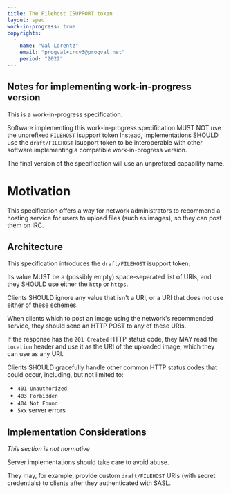 ```yaml
---
title: The Filehost ISUPPORT token
layout: spec
work-in-progress: true
copyrights:
  -
    name: "Val Lorentz"
    email: "progval+ircv3@progval.net"
    period: "2022"
---
```


## Notes for implementing work-in-progress version

This is a work-in-progress specification.

Software implementing this work-in-progress specification MUST NOT use
the unprefixed `FILEHOST` isupport token
Instead, implementations SHOULD use the `draft/FILEHOST`
isupport token to be interoperable with other software implementing
a compatible work-in-progress version.

The final version of the specification will use an unprefixed capability name.

# Motivation

This specification offers a way for network administrators to recommend a hosting service for users to upload files (such as images), so they can post them on IRC.

## Architecture

This specification introduces the `draft/FILEHOST` isupport token.

Its value MUST be a (possibly empty) space-separated list of URIs, and they SHOULD use either the `http` or `https`. 

Clients SHOULD ignore any value that isn't a URI, or a URI that does not use either of these schemes.

When clients which to post an image using the network's recommended service, they should send an HTTP POST to any of these URIs.

If the response has the `201 Created` HTTP status code, they MAY read the `Location` header and use it as the URI of the uploaded image, which they can use as any URI.

Clients SHOULD gracefully handle other common HTTP status codes that could occur, including, but not limited to:

* `401 Unauthorized`
* `403 Forbidden`
* `404 Not Found`
* `5xx` server errors

## Implementation Considerations

*This section is not normative*

Server implementations should take care to avoid abuse.

They may, for example, provide custom `draft/FILEHOST` URIs (with secret credentials) to clients after they authenticated with SASL.
